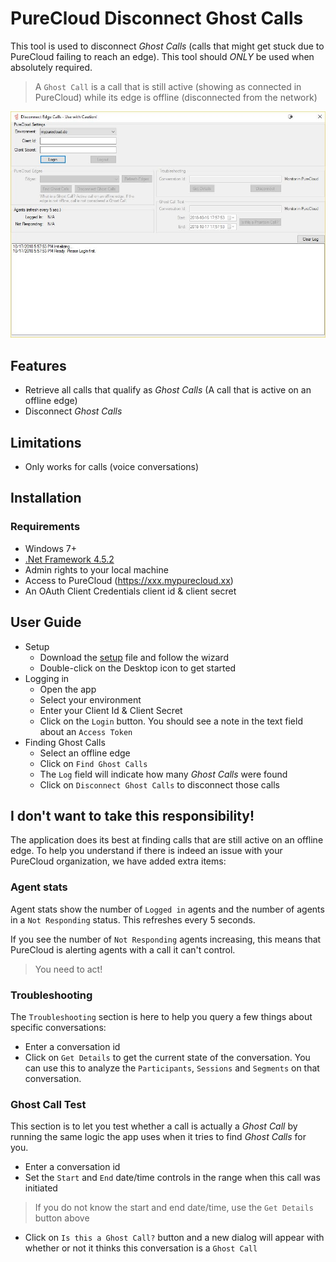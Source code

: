 # PureCloud Disconnect Ghost Calls

This tool is used to disconnect *Ghost Calls* (calls that might get stuck due to PureCloud failing to reach an edge).
This tool should *ONLY* be used when absolutely required.

> A `Ghost Call` is a call that is still active (showing as connected in PureCloud) while its edge is offline (disconnected from the network)

![Screenshot](ScreenshotMainApp.jpg)

## Features

* Retrieve all calls that qualify as *Ghost Calls* (A call that is active on an offline edge)
* Disconnect *Ghost Calls*

## Limitations

* Only works for calls (voice conversations)

## Installation

### Requirements

* Windows 7+
* [.Net Framework 4.5.2](https://www.microsoft.com/en-us/download/details.aspx?id=42642)
* Admin rights to your local machine
* Access to PureCloud (https://xxx.mypurecloud.xx)
* An OAuth Client Credentials client id & client secret


## User Guide

* Setup
  * Download the [setup](https://github.com/PierrickI3/DisconnectGhostCalls/releases/download/1.0/PC.Ghost.Call.Tool.Setup.msi) file and follow the wizard
  * Double-click on the Desktop icon to get started
* Logging in
  * Open the app
  * Select your environment
  * Enter your Client Id & Client Secret
  * Click on the `Login` button. You should see a note in the text field about an `Access Token`
* Finding Ghost Calls
  * Select an offline edge
  * Click on `Find Ghost Calls`
  * The `Log` field will indicate how many *Ghost Calls* were found
  * Click on `Disconnect Ghost Calls` to disconnect those calls

## I don't want to take this responsibility!

The application does its best at finding calls that are still active on an offline edge.
To help you understand if there is indeed an issue with your PureCloud organization, we have added extra items:

### Agent stats

Agent stats show the number of `Logged in` agents and the number of agents in a `Not Responding` status. This refreshes every 5 seconds. 

If you see the number of `Not Responding` agents increasing, this means that PureCloud is alerting agents with a call it can't control. 

> You need to act!

### Troubleshooting

The `Troubleshooting` section is here to help you query a few things about specific conversations:

* Enter a conversation id
* Click on `Get Details` to get the current state of the conversation. You can use this to analyze the `Participants`, `Sessions` and `Segments` on that conversation.

### Ghost Call Test

This section is to let you test whether a call is actually a *Ghost Call* by running the same logic the app uses when it tries to find *Ghost Calls* for you.
* Enter a conversation id
* Set the `Start` and `End` date/time controls in the range when this call was initiated
> If you do not know the start and end date/time, use the `Get Details` button above
* Click on `Is this a Ghost Call?` button and a new dialog will appear with whether or not it thinks this conversation is a `Ghost Call`
 

